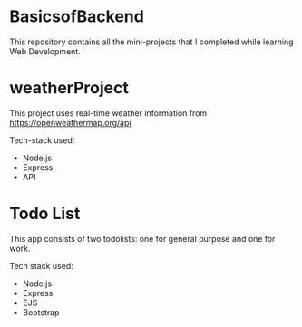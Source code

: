 # BasicsofBackend

This repository contains all the mini-projects that I completed while learning Web Development.

# weatherProject
This project uses real-time weather information from https://openweathermap.org/api

Tech-stack used:
* Node.js
* Express
* API

# Todo List
This app consists of two todolists: one for general purpose and one for work.

Tech stack used:
* Node.js
* Express
* EJS
* Bootstrap
